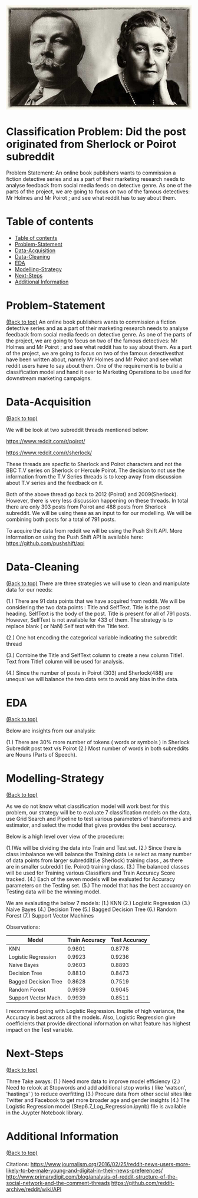 ![](./images/banner_image2.jpg)

# Classification Problem: Did the post originated from Sherlock or Poirot subreddit

Problem Statement:
An online book publishers wants to commission a fiction detective series and as a part of their marketing research needs to analyse feedback from social media feeds on detective genre.
As one of the parts of the project, we are going to focus on two of the famous detectives: Mr Holmes and Mr Poirot ; and see what reddit has to say about them.


# Table of contents

- [Table of contents](#table-of-contents)
- [Problem-Statement](#problem-statement)
- [Data-Acquisition](#data-acquisition)
- [Data-Cleaning](#data-cleaning)
- [EDA](#eda)
- [Modelling-Strategy](#modelling-strategy)
- [Next-Steps](#next-steps)
- [Additional Information](#additional-information)

# Problem-Statement
[(Back to top)](#table-of-contents)
An online book publishers wants to commission a fiction detective series and as a part of their marketing research needs to analyse feedback from social media feeds on detective genre.
As one of the parts of the project, we are going to focus on two of the famous detectives: Mr Holmes and Mr Poirot ; and see what reddit has to say about them. As a part of the project, we are going to focus on two of the famous detectivesthat have been written about, namely Mr Holmes and Mr Poirot  and see what reddit users have to say about them.
One of the requirement is to build a classification model and hand it over to Marketing Operations to be used for downstream marketing campaigns.


# Data-Acquisition
[(Back to top)](#table-of-contents)

We will be look at two subreddit threads mentioned below:

https://www.reddit.com/r/poirot/

https://www.reddit.com/r/sherlock/

These threads are specfic to Sherlock and Poirot characters and not the BBC T.V series on Sherlock or Hercule Poirot. The decision to not use the information from the T.V Series threads is to keep away from discussion about T.V series and the feedback on it.

Both of the above thread go back to 2012 (Poirot) and 2009(Sherlock). However, there is very less discussion happening on these threads. In total there are only 303 posts from Poirot and 488 posts from Sherlock subreddit. We will be using these as an input to for our modelling. We will be combining both posts for a total of 791 posts.

To acquire the data from reddit we will be using the Push Shift API. More information on using the Push Shift API is available here: https://github.com/pushshift/api

# Data-Cleaning
[(Back to top)](#table-of-contents)
There are three strategies we will use to clean and manipulate data for our needs:

(1.)
There are 91 data points that we have acquired from reddit. We will be considering the two data points : Title and SelfText.
Title is the post heading. SelfText is the body of the post. Title is present for all of 791 posts. However, SelfText is not available for 433 of them. The strategy is to replace blank ( or NaN) Self text with the Title text. 

(2.) One hot encoding the categorical variable indicating the subreddit thread

(3.) Combine the Title and SelfText column to create a new column Title1. Text from Title1 column will be used for analysis.

(4.) Since the number of posts in Poirot (303) and Sherlock(488) are unequal we will balance the two data sets to avoid any bias in the data.

# EDA
[(Back to top)](#table-of-contents)

Below are insights from our analysis:

(1.) There are 30% more number of tokens ( words or symbols ) in Sherlock Subreddit post text v/s Poirot
(2.) Most number of words in both subreddits are Nouns (Parts of Speech).


# Modelling-Strategy
[(Back to top)](#table-of-contents)

As we do not know what classification  model will work best for this problem, our strategy will be to evaluate 7 classification models on the data, use Grid Search and Pipeline to test various parameters of transformers and estimator, and select the model that gives provides the best accuracy. 

Below is a high level over view of the procedure:

(1.)We will be dividing the data into Train and Test set.
(2.) Since there is class imbalance we will balance the Training data i.e select as many number of data points from larger subreddit(i.e Sherlock) training class , as there are in smaller subreddit (ie. Poirot) training class. 
(3.) The balanced classes will be used for Training various Classifiers and Train Accuracy Score tracked.
(4.) Each of the seven models will be evaluated for Accuracy parameters on the Testing set.
(5.) The model that has the best accuarcy on Testing data will be the winning model.

We are evalauting the below 7 models:
(1.) KNN
(2.) Logistic Regression
(3.) Naive Bayes
(4.) Decision Tree
(5.) Bagged Decision Tree
(6.) Random Forest
(7.) Support Vector Machines

Observations:

| Model               | Train Accuracy | Test Accuracy |
| ------------------- | -------------- |---------------|
|KNN                  |0.9801          |0.8778         |
|Logistic Regression  |0.9923          |0.9236         |
|Naive Bayes          |0.9603          |0.8893         |
|Decision Tree        |0.8810          |0.8473         |
|Bagged Decision Tree |0.8628          |0.7519         |
|Random Forest        |0.9939          |0.9045         |
|Support Vector Mach. |0.9939          |0.8511         |

I recommend going with Logistic Regression. Inspite of high variance, the Accuracy is best across all the models. Also, Logistic Regression give coefficients that provide directional information on what feature has highest impact on the Test variable.


# Next-Steps
[(Back to top)](#table-of-contents)

Three Take aways: 
(1.) Need more data to improve model efficiency
(2.) Need to relook at Stopwords and add additional stop works ( like 'watson', 'hastings' ) to reduce overfitting
(3.) Procure data from other social sites like Twitter and Facebook to get more broader age and gender insights
(4.) The Logistic Regression model (Step6.7_Log_Regression.ipynb) file is available in the Juypter Notebook library.



# Additional Information
[(Back to top)](#table-of-contents)

Citations:
https://www.journalism.org/2016/02/25/reddit-news-users-more-likely-to-be-male-young-and-digital-in-their-news-preferences/
http://www.primarydigit.com/blog/analysis-of-reddit-structure-of-the-social-network-and-the-comment-threads
https://github.com/reddit-archive/reddit/wiki/API

  